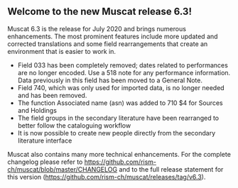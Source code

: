 ## Welcome to the new Muscat release 6.3!

Muscat 6.3 is the release for July 2020 and brings numerous enhancements. The most prominent features include more updated and corrected translations and some field rearrangements that create an environment that is easier to work in.

* Field 033 has been completely removed; dates related to performances are no longer encoded. Use a 518 note for any performance information. Data previously in this field has been moved to a General Note.
* Field 740, which was only used for imported data, is no longer needed and has been removed.
* The function Associated name (asn) was added to 710 $4 for Sources and Holdings
* The field groups in the secondary literature have been rearranged to better follow the cataloguing workflow
* It is now possible to create new people directly from the secondary literature interface

Muscat also contains many more technical enhancements. For the complete changelog please refer to https://github.com/rism-ch/muscat/blob/master/CHANGELOG and to the full release statement for this version (https://github.com/rism-ch/muscat/releases/tag/v6.3).
